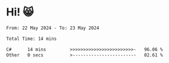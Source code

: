 # Hi! 😸

<!--START_SECTION:waka-->

```txt
From: 22 May 2024 - To: 23 May 2024

Total Time: 14 mins

C#      14 mins         >>>>>>>>>>>>>>>>>>>>>>>>-   96.06 %
Other   0 secs          >------------------------   02.61 %
```

<!--END_SECTION:waka-->